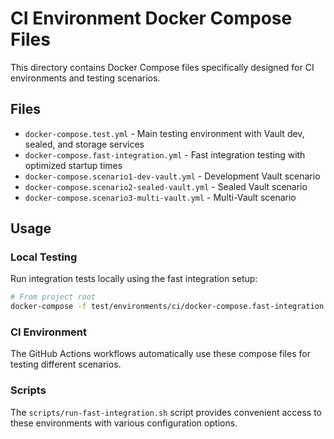 # CI Environment Docker Compose Files

This directory contains Docker Compose files specifically designed for CI environments and testing scenarios.

## Files

- `docker-compose.test.yml` - Main testing environment with Vault dev, sealed, and storage services
- `docker-compose.fast-integration.yml` - Fast integration testing with optimized startup times
- `docker-compose.scenario1-dev-vault.yml` - Development Vault scenario
- `docker-compose.scenario2-sealed-vault.yml` - Sealed Vault scenario
- `docker-compose.scenario3-multi-vault.yml` - Multi-Vault scenario

## Usage

### Local Testing
Run integration tests locally using the fast integration setup:
```bash
# From project root
docker-compose -f test/environments/ci/docker-compose.fast-integration.yml up -d
```

### CI Environment
The GitHub Actions workflows automatically use these compose files for testing different scenarios.

### Scripts
The `scripts/run-fast-integration.sh` script provides convenient access to these environments with various configuration options.
